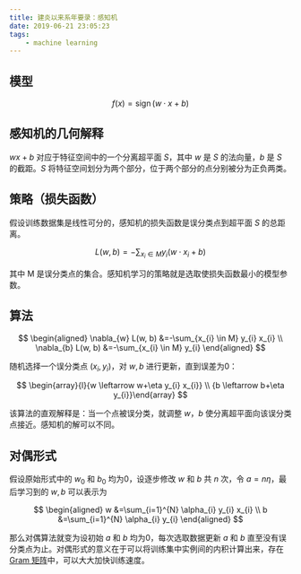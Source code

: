 ```yaml
---
title: 建炎以来系年要录：感知机
date: 2019-06-21 23:05:23
tags:
    - machine learning
---
```


## 模型

$$
f(x)=\operatorname{sign}(w \cdot x+b)
$$

## 感知机的几何解释

$wx+b$ 对应于特征空间中的一个分离超平面 $S$，其中 $w$ 是 $S$ 的法向量，$b$ 是 $S$ 的截距。$S$ 将特征空间划分为两个部分，位于两个部分的点分别被分为正负两类。

## 策略（损失函数）

假设训练数据集是线性可分的，感知机的损失函数是误分类点到超平面 $S$ 的总距离。

$$
L(w, b)=-\sum_{x_{i} \in M} y_{i}\left(w \cdot x_{i}+b\right)
$$

其中 M 是误分类点的集合。感知机学习的策略就是选取使损失函数最小的模型参数。

## 算法

$$
\begin{aligned} \nabla_{w} L(w, b) &=-\sum_{x_{i} \in M} y_{i} x_{i} \\ \nabla_{b} L(w, b) &=-\sum_{x_{i} \in M} y_{i} \end{aligned}
$$

随机选择一个误分类点 $(x_i, y_i)$，对 $w, b$ 进行更新，直到误差为0：

$$
\begin{array}{l}{w \leftarrow w+\eta y_{i} x_{i}} \\ {b \leftarrow b+\eta y_{i}}\end{array}
$$

该算法的直观解释是：当一个点被误分类，就调整 $w$，$b$ 使分离超平面向该误分类点接近。感知机的解可以不同。

## 对偶形式

假设原始形式中的 $w_0$ 和 $b_0$ 均为$0$，设逐步修改 $w$ 和 $b$ 共 $n$ 次，令 $a=n \eta$，最后学习到的 $w,b$ 可以表示为

$$
\begin{aligned} w &=\sum_{i=1}^{N} \alpha_{i} y_{i} x_{i} \\ b &=\sum_{i=1}^{N} \alpha_{i} y_{i} \end{aligned}
$$

那么对偶算法就变为设初始 $a$ 和 $b$ 均为$0$，每次选取数据更新 $a$ 和 $b$ 直至没有误分类点为止。对偶形式的意义在于可以将训练集中实例间的内积计算出来，存在 [Gram 矩阵](https://www.wikiwand.com/zh-hans/%E6%A0%BC%E6%8B%89%E5%A7%86%E7%9F%A9%E9%98%B5)中，可以大大加快训练速度。


